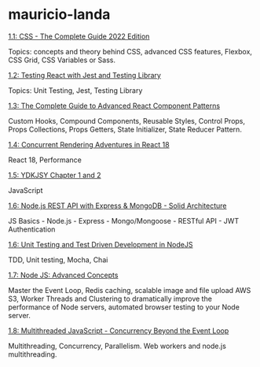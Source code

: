 # mauricio-landa

[1.1: CSS - The Complete Guide 2022 Edition](/1.1/)

Topics: concepts and theory behind CSS, advanced CSS features, Flexbox, CSS Grid, CSS Variables or Sass.

[1.2: Testing React with Jest and Testing Library](/1.2/)

Topics: Unit Testing, Jest, Testing Library

[1.3: The Complete Guide to Advanced React Component Patterns](/notes/1.3/)

Custom Hooks, Compound Components, Reusable Styles, Control Props, Props Collections, Props Getters, State Initializer, State Reducer Pattern.

[1.4: Concurrent Rendering Adventures in React 18](/notes/1.4/)

React 18, Performance

[1.5: YDKJSY Chapter 1 and 2](/notes/1.5/)

JavaScript

[1.6: Node.js REST API with Express & MongoDB - Solid Architecture](/1.6/)

JS Basics - Node.js - Express - Mongo/Mongoose - RESTful API - JWT Authentication

[1.6: Unit Testing and Test Driven Development in NodeJS](/1.6/)

TDD, Unit testing, Mocha, Chai

[1.7: Node JS: Advanced Concepts](/1.7/)

Master the Event Loop, Redis caching, scalable image and file upload AWS S3, Worker Threads and Clustering to dramatically improve the performance of Node servers, automated browser testing to your Node server.

[1.8: Multithreaded JavaScript - Concurrency Beyond the Event Loop](/notes/1.8/)

Multithreading, Concurrency, Parallelism. Web workers and node.js multithreading.

